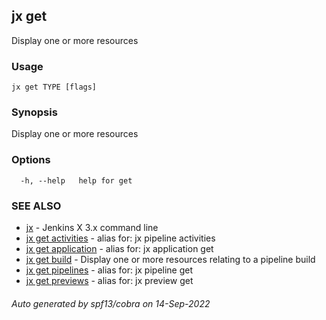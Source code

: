 ## jx get

Display one or more resources

### Usage

```
jx get TYPE [flags]
```

### Synopsis

Display one or more resources

### Options

```
  -h, --help   help for get
```

### SEE ALSO

* [jx](jx.md)	 - Jenkins X 3.x command line
* [jx get activities](jx_get_activities.md)	 - alias for: jx pipeline activities
* [jx get application](jx_get_application.md)	 - alias for: jx application get
* [jx get build](jx_get_build.md)	 - Display one or more resources relating to a pipeline build
* [jx get pipelines](jx_get_pipelines.md)	 - alias for: jx pipeline get
* [jx get previews](jx_get_previews.md)	 - alias for: jx preview get

###### Auto generated by spf13/cobra on 14-Sep-2022
